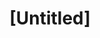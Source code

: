 ---
pid: ch616
title: "[Untitled]"
location_transcription: Center City, Everywhere
coordinates: "[-75.162368427248, 39.952089218489]"
zipcode: '19127'
gen_neighborhood: Northwest Philadelphia
neighborhood: Manayunk
outside_phl: 
age: '26'
age_range: 20-29
instagram: 
image_file_name: ch_616.jpg
proposal_transcription: |-
  More diversity! Racial diversity, women, etc...
  Martin Luther King
  Historical women ex. Rosa Parks
topic: African Americans,History,Inclusivity
topic_summary: 0, 0, 0
type: Other No Form
keywords_other: diversity, martin luther king, rosa parks
credit: Kevin
image_labels: 
twitter: 
facebook: 
permalink: "/monuments/ch616/"
layout: item-page
---